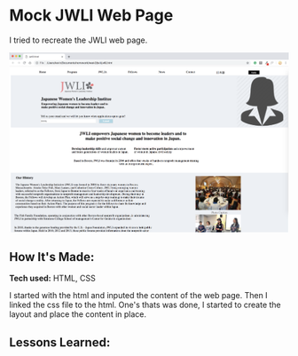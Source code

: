 # Mock JWLI Web Page
I tried to recreate the JWLI web page.

![alt tag](1.png)

## How It's Made:

**Tech used:** HTML, CSS

I started with the html and inputed the content of the web page. Then I linked the css file to the html. One's thats was done, I started to create the layout and place the content in place.

## Lessons Learned:
